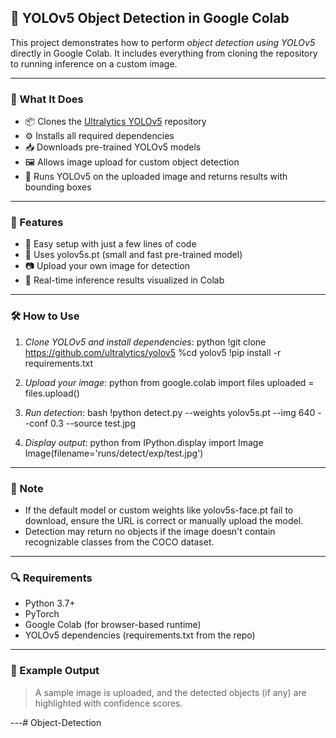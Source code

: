 ## 🚀 YOLOv5 Object Detection in Google Colab

This project demonstrates how to perform *object detection using YOLOv5* directly in Google Colab. It includes everything from cloning the repository to running inference on a custom image.

---

### 📸 What It Does

- 📦 Clones the [Ultralytics YOLOv5](https://github.com/ultralytics/yolov5) repository
- ⚙ Installs all required dependencies
- 📥 Downloads pre-trained YOLOv5 models
- 🖼 Allows image upload for custom object detection
- 🧠 Runs YOLOv5 on the uploaded image and returns results with bounding boxes

---

### 📂 Features

- 🔧 Easy setup with just a few lines of code
- 🎯 Uses yolov5s.pt (small and fast pre-trained model)
- 📷 Upload your own image for detection
- 🧪 Real-time inference results visualized in Colab

---

### 🛠 How to Use

1. *Clone YOLOv5 and install dependencies*:
   python
   !git clone https://github.com/ultralytics/yolov5
   %cd yolov5
   !pip install -r requirements.txt
   

2. *Upload your image*:
   python
   from google.colab import files
   uploaded = files.upload()
   

3. *Run detection*:
   bash
   !python detect.py --weights yolov5s.pt --img 640 --conf 0.3 --source test.jpg
   

4. *Display output*:
   python
   from IPython.display import Image
   Image(filename='runs/detect/exp/test.jpg')
   

---

### 🧠 Note

- If the default model or custom weights like yolov5s-face.pt fail to download, ensure the URL is correct or manually upload the model.
- Detection may return no objects if the image doesn't contain recognizable classes from the COCO dataset.

---

### 🔍 Requirements

- Python 3.7+
- PyTorch
- Google Colab (for browser-based runtime)
- YOLOv5 dependencies (requirements.txt from the repo)

---

### 📌 Example Output

> A sample image is uploaded, and the detected objects (if any) are highlighted with confidence scores.

---# Object-Detection
